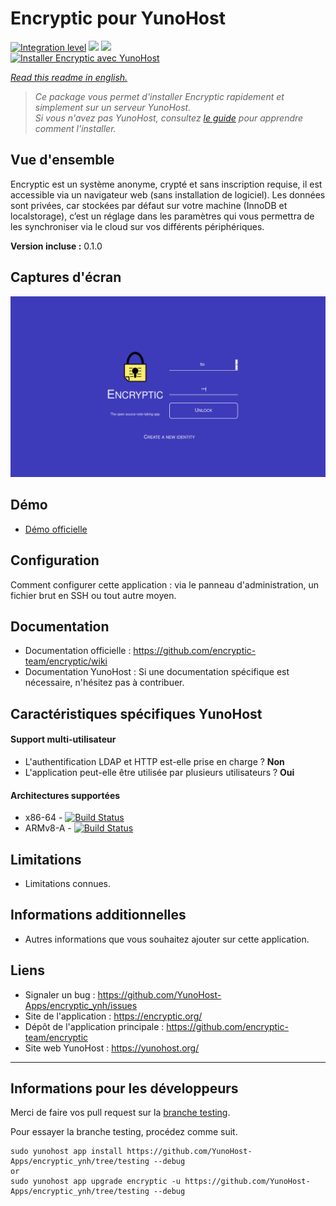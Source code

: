 # Encryptic pour YunoHost

[![Integration level](https://dash.yunohost.org/integration/encryptic.svg)](https://dash.yunohost.org/appci/app/encryptic) ![](https://ci-apps.yunohost.org/ci/badges/encryptic.status.svg) ![](https://ci-apps.yunohost.org/ci/badges/encryptic.maintain.svg)  
[![Installer Encryptic avec YunoHost](https://install-app.yunohost.org/install-with-yunohost.png)](https://install-app.yunohost.org/?app=encryptic)

*[Read this readme in english.](./README.md)* 

> *Ce package vous permet d'installer Encryptic rapidement et simplement sur un serveur YunoHost.  
Si vous n'avez pas YunoHost, consultez [le guide](https://yunohost.org/#/install) pour apprendre comment l'installer.*

## Vue d'ensemble
Encryptic est un système anonyme, crypté et sans inscription requise, il est accessible via un navigateur web (sans installation de logiciel).
Les données sont privées, car stockées par défaut sur votre machine (InnoDB et localstorage), c’est un réglage dans les paramètres qui vous permettra de les synchroniser via le cloud sur vos différents périphériques.

**Version incluse :** 0.1.0

## Captures d'écran

![](sources/encryptic.png)

## Démo

* [Démo officielle](https://app.encryptic.org/)

## Configuration

Comment configurer cette application : via le panneau d'administration, un fichier brut en SSH ou tout autre moyen.

## Documentation

 * Documentation officielle : https://github.com/encryptic-team/encryptic/wiki
 * Documentation YunoHost : Si une documentation spécifique est nécessaire, n'hésitez pas à contribuer.

## Caractéristiques spécifiques YunoHost

#### Support multi-utilisateur

* L'authentification LDAP et HTTP est-elle prise en charge ? **Non**
* L'application peut-elle être utilisée par plusieurs utilisateurs ? **Oui**

#### Architectures supportées

* x86-64 - [![Build Status](https://ci-apps.yunohost.org/ci/logs/encryptic%20%28Apps%29.svg)](https://ci-apps.yunohost.org/ci/apps/encryptic/)
* ARMv8-A - [![Build Status](https://ci-apps-arm.yunohost.org/ci/logs/encryptic%20%28Apps%29.svg)](https://ci-apps-arm.yunohost.org/ci/apps/encryptic/)

## Limitations

* Limitations connues.

## Informations additionnelles

* Autres informations que vous souhaitez ajouter sur cette application.

## Liens

 * Signaler un bug : https://github.com/YunoHost-Apps/encryptic_ynh/issues
 * Site de l'application : https://encryptic.org/
 * Dépôt de l'application principale : https://github.com/encryptic-team/encryptic
 * Site web YunoHost : https://yunohost.org/

---

## Informations pour les développeurs

Merci de faire vos pull request sur la [branche testing](https://github.com/YunoHost-Apps/encryptic_ynh/tree/testing).

Pour essayer la branche testing, procédez comme suit.
```
sudo yunohost app install https://github.com/YunoHost-Apps/encryptic_ynh/tree/testing --debug
or
sudo yunohost app upgrade encryptic -u https://github.com/YunoHost-Apps/encryptic_ynh/tree/testing --debug
```
